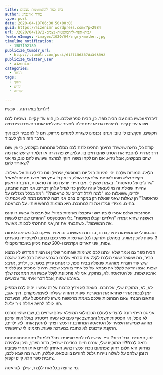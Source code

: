 ```yaml
---
title: בית ספר להתמוטטות עצבים
author: נמרוד איזנברג
type: post
date: 2020-04-18T06:30:50+00:00
guid: https://aizenimr.wordpress.com/?p=2984
url: /2020/04/18/בית-ספר-להתמוטטות-עצבים-2/
featureImage: /images/2020/04/angry-mother.jpg
timeline_notification:
  - 1587192189
publicize_tumblr_url:
  - http://.tumblr.com/post/615715635788398592
publicize_twitter_user:
  - aizenimr
categories:
  - הומור
tags:
  - חינוך
  - ילדים
  - קורונה

---
```

ילדים! בואו הנה&#8230; עכשיו!

דיברתי עכשיו בזום עם הבית ספר. כן, הבית ספר שלכם. כן, הוא עדיין קיים. נשבעת לכם שהוא עדיין קיים. לפעמים גם אני מתחילה לחשוב שהעלימו אותו בחשכת הפנדמיה.

תקשיבו, ותקשיבו לי טוב: אנחנו נכנסים לשגרת לימודים מרחוק. תנו לי להסביר לכם איך הדבר הזה הולך לעבוד.

קודם כל, נראה שמשרד החינוך החליט לתת לכם מסלול התמחות בקולנוע, כי אין שום דרך אחרת להסביר את הסרט שהם חיים בו. עלאק יש פה הורה או תלמיד שיעשו את מה שהם מבקשים, אבל ניחא. אם הם לקחו משהו חוקי למחצה שעושה להם טוב, מי אני שאוריד להם?

הלאה. המורות שלכם יהיו זמינות בכל יום בווטסאפ, אימייל וזום כדי לענות על שאלות. בקיצר שלא תעזו להפנות אליי אף שאלה, כי אין לי שמץ של מושג מה זה לעזאזל "גידולים על טראסות". באמת שאין לי. אם הייתי יודעת מה זה טראסות, הדבר הראשון שהייתי שואלת זה מי לעזאזל עולה עליהן כדי לגדל עליהן דברים. אני רוצה שתבינו, ילדים, ששאלות כמו "למה לגדל דברים על טראסות?" ו"מה בכלל מגדלים על טראסות?" הן שאלות שאני שואלת רק במקרים בהם אני רוצה להדגים ממה _לא אכפת לי_ בחיים. מצידי תגידו את זה למחנכת. היא מוזמנת לחפש אותי. על הטראסה.

המחנכות שלכם אמרו לי בפירוש שתקבלו משימות במייל. אל תבכו לי עכשיו. זו פעם ראשונה שהיא אמרה "הילדים יקבלו משימות" בלי הסבטקסט "ההורים יצטרכו לעשות את המשימות". כשהבנתי את זה, _אני_ התחלתי לבכות. מאושר.

הובטח לי שהמשימות יהיו קצרות, ברורות ומעשיות. זה אומר שייקח לכל משימה לפחות 3 שעות להכין אותה, במהלכן תזדקקו לכל הגרסאות שאי פעם נכתבו לויקיפדיה בעשרים שפות, שני תארים אקדמים ו-200 שנות ניסיון בעיבוד מקבילי.

הבית ספר גם אומר שלא יינתנו לכם משימות שהחומר שלהן או הציוד הנדרש לא נמצא בבית, מה שאומר שאני הולכת לקלל את סבתא שלהם בארבע שפות בכל פעם שנגלה שיש עוד חוברת מזורגגת שנעולה בבית ספר, כי אנחנו עדיין בסגר. כן, ילדים, ארבע שפות. אמא יודעת לקלל את סבתא של כל אחד בארבע שפות. היה לי מספיק זמן ללמוד ארבע שפות. על הטראסה. לא, מתוקה, אני לא מתכוונת לקלל עכשיו את המחנכת שלך בארבע שפות, אבל דברי איתי עוד שבועיים.

לא, לא, מתוקים שלי, אל תבכו. באמת לא צריך לבכות על זה עכשיו. יהיה לכם מספיק זמן לבכות אחרי שתראו את המערכת שעות ההזויה ששלחו לאימא מקודם. דרך אגב, פתאום הבנתי שאם המחנכות שלכם באמת מחפשות משהו להתמסטל עליו, המערכת הזו יכולה להיות אחלה נייר גלגול.

אני גם הייתי רוצה להצדיע לעולם הטכנולוגי המופלא שהם שרויים בו, שבו שהאינטרנט לא נופל, אין הפסקות חשמל והמחשב אף פעם לא עושה ריסטרט בגלל איזה עדכון מזורגג שמישהו השאיר על הטראסה המחורבנת ועכשיו צריך להתקין אותו. לא, ילדים, התקנת עדכונים לא כתובה במערכת שעות. תאמינו לי שחיפשתי.

זהו, חמודים. הכל ברור? יופי. עכשיו לכו לסמרטפונים. מה? ללמוד? פחחחחחחחחחח נראה לכם?!?! מתוקים שלי, אנחנו חיים במדינת ישראל, כדור הארץ, היכן שלמידה מרחוק היא חלום רחוק שפתאום נזכרו עכשיו ברגע האחרון להרים אותו אחרי שבזבזו ת'זמן שלהם על לשלוח ניירות גלגול להורים בווטסאפ. יאללה, תעשו מה שבא לכם, שהבית ספר הלא קיים יקפוץ.

מי שרוצה בכל זאת ללמוד, שילך לטראסה.